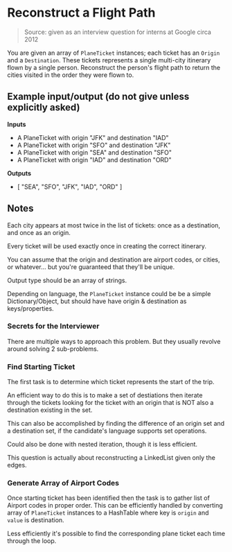 # Reconstruct a Flight Path

> Source: given as an interview question for interns at Google circa 2012

You are given an array of `PlaneTicket` instances; each ticket has an `Origin` and a `Destination`. These tickets represents a single multi-city itinerary flown by a single person. Reconstruct the person's flight path to return the cities visited in the order they were flown to.

## Example input/output (do not give unless explicitly asked)

**Inputs**

* A PlaneTicket with origin "JFK" and destination "IAD"
* A PlaneTicket with origin "SFO" and destination "JFK"
* A PlaneTicket with origin "SEA" and destination "SFO"
* A PlaneTicket with origin "IAD" and destination "ORD"

**Outputs**

* [ "SEA", "SFO", "JFK", "IAD", "ORD" ]

## Notes

Each city appears at most twice in the list of tickets: once as a destination, and once as an origin.

Every ticket will be used exactly once in creating the correct itinerary.

You can assume that the origin and destination are airport codes, or cities, or whatever... but you're guaranteed that they'll be unique.

Output type should be an array of strings.

Depending on language, the `PlaneTicket` instance could be be a simple Dictionary/Object, but should have have origin & destination as keys/properties.

### Secrets for the Interviewer

There are multiple ways to approach this problem. But they usually revolve around solving 2 sub-problems.

### Find Starting Ticket

The first task is to determine which ticket represents the start of the trip.

An efficient way to do this is to make a set of destiations then iterate through the tickets looking for the ticket with an origin that is NOT also a destination existing in the set.

This can also be accomplished by finding the difference of an origin set and a destination set, if the candidate's language supports set operations.

Could also be done with nested iteration, though it is less efficient.

This question is actually about reconstructing a LinkedList given only the edges.

### Generate Array of Airport Codes

Once starting ticket has been identified then the task is to gather list of Airport codes in proper order. This can be efficiently handled by converting array of `PlaneTicket` instances to a HashTable where key is `origin` and `value` is destination.

Less efficiently it's possible to find the corresponding plane ticket each time through the loop.
